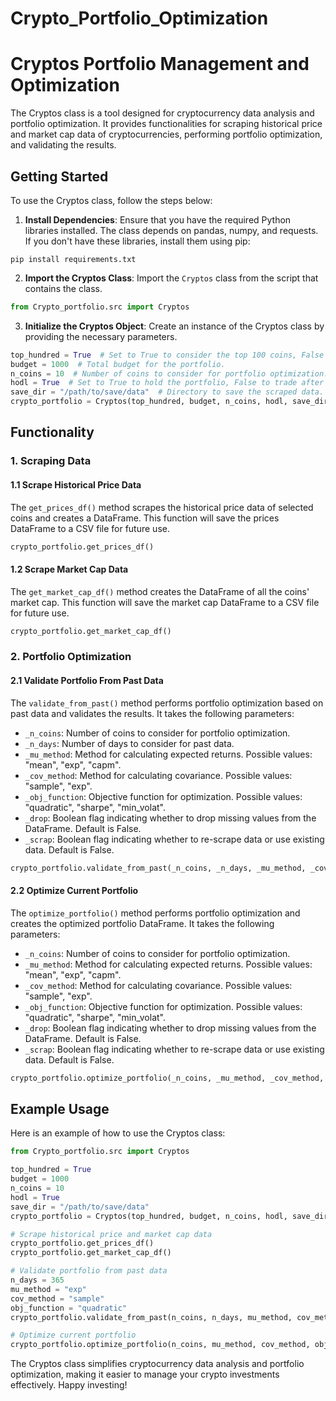 # Crypto_Portfolio_Optimization
# Cryptos Portfolio Management and Optimization

The Cryptos class is a tool designed for cryptocurrency data analysis and portfolio optimization. It provides functionalities for scraping historical price and market cap data of cryptocurrencies, performing portfolio optimization, and validating the results.

## Getting Started

To use the Cryptos class, follow the steps below:

1. **Install Dependencies**: Ensure that you have the required Python libraries installed. The class depends on pandas, numpy, and requests. If you don't have these libraries, install them using pip:

```
pip install requirements.txt
```

2. **Import the Cryptos Class**: Import the `Cryptos` class from the script that contains the class.

```python
from Crypto_portfolio.src import Cryptos
```

3. **Initialize the Cryptos Object**: Create an instance of the Cryptos class by providing the necessary parameters.

```python
top_hundred = True  # Set to True to consider the top 100 coins, False to consider all cryptocurrencies.
budget = 1000  # Total budget for the portfolio.
n_coins = 10  # Number of coins to consider for portfolio optimization.
hodl = True  # Set to True to hold the portfolio, False to trade after one year of investment.
save_dir = "/path/to/save/data"  # Directory to save the scraped data.
crypto_portfolio = Cryptos(top_hundred, budget, n_coins, hodl, save_dir)
```

## Functionality

### 1. Scraping Data

#### 1.1 Scrape Historical Price Data

The `get_prices_df()` method scrapes the historical price data of selected coins and creates a DataFrame. This function will save the prices DataFrame to a CSV file for future use.

```python
crypto_portfolio.get_prices_df()
```

#### 1.2 Scrape Market Cap Data

The `get_market_cap_df()` method creates the DataFrame of all the coins' market cap. This function will save the market cap DataFrame to a CSV file for future use.

```python
crypto_portfolio.get_market_cap_df()
```

### 2. Portfolio Optimization

#### 2.1 Validate Portfolio From Past Data

The `validate_from_past()` method performs portfolio optimization based on past data and validates the results. It takes the following parameters:

- `_n_coins`: Number of coins to consider for portfolio optimization.
- `_n_days`: Number of days to consider for past data.
- `_mu_method`: Method for calculating expected returns. Possible values: "mean", "exp", "capm".
- `_cov_method`: Method for calculating covariance. Possible values: "sample", "exp".
- `_obj_function`: Objective function for optimization. Possible values: "quadratic", "sharpe", "min_volat".
- `_drop`: Boolean flag indicating whether to drop missing values from the DataFrame. Default is False.
- `_scrap`: Boolean flag indicating whether to re-scrape data or use existing data. Default is False.

```python
crypto_portfolio.validate_from_past(_n_coins, _n_days, _mu_method, _cov_method, _obj_function, _drop, _scrap=False)
```

#### 2.2 Optimize Current Portfolio

The `optimize_portfolio()` method performs portfolio optimization and creates the optimized portfolio DataFrame. It takes the following parameters:

- `_n_coins`: Number of coins to consider for portfolio optimization.
- `_mu_method`: Method for calculating expected returns. Possible values: "mean", "exp", "capm".
- `_cov_method`: Method for calculating covariance. Possible values: "sample", "exp".
- `_obj_function`: Objective function for optimization. Possible values: "quadratic", "sharpe", "min_volat".
- `_drop`: Boolean flag indicating whether to drop missing values from the DataFrame. Default is False.
- `_scrap`: Boolean flag indicating whether to re-scrape data or use existing data. Default is False.

```python
crypto_portfolio.optimize_portfolio(_n_coins, _mu_method, _cov_method, _obj_function, _drop=False, _scrap=False)
```

## Example Usage

Here is an example of how to use the Cryptos class:

```python
from Crypto_portfolio.src import Cryptos

top_hundred = True
budget = 1000
n_coins = 10
hodl = True
save_dir = "/path/to/save/data"
crypto_portfolio = Cryptos(top_hundred, budget, n_coins, hodl, save_dir)

# Scrape historical price and market cap data
crypto_portfolio.get_prices_df()
crypto_portfolio.get_market_cap_df()

# Validate portfolio from past data
n_days = 365
mu_method = "exp"
cov_method = "sample"
obj_function = "quadratic"
crypto_portfolio.validate_from_past(n_coins, n_days, mu_method, cov_method, obj_function)

# Optimize current portfolio
crypto_portfolio.optimize_portfolio(n_coins, mu_method, cov_method, obj_function)
```

The Cryptos class simplifies cryptocurrency data analysis and portfolio optimization, making it easier to manage your crypto investments effectively. Happy investing!